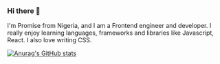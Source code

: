 ### Hi there 👋

I'm Promise from Nigeria, and I am a Frontend engineer and developer. I really enjoy learning languages, frameworks and libraries like Javascript, React. I also love writing CSS.

[![Anurag's GitHub stats](https://github-readme-stats.vercel.app/api?username=Promtech1)](https://github.com/anuraghazra/github-readme-stats)
